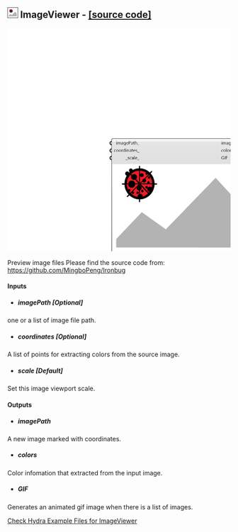 ## ![](../../images/icons/ImageViewer.png) ImageViewer - [[source code]](https://github.com/ladybug-tools/ladybug-legacy/tree/master/src/Ladybug_ImageViewer.py)

![](../../images/components/ImageViewer.png)

Preview image files  Please find the source code from: https://github.com/MingboPeng/Ironbug

#### Inputs
* ##### imagePath [Optional]
one or a list of image file path.
* ##### coordinates [Optional]
A list of points for extracting colors from the source image.
* ##### scale [Default]
Set this image viewport scale.

#### Outputs
* ##### imagePath
A new image marked with coordinates.
* ##### colors
Color infomation that extracted from the input image.
* ##### GIF
Generates an animated gif image when there is a list of images.


[Check Hydra Example Files for ImageViewer](https://hydrashare.github.io/hydra/index.html?keywords=Ladybug_ImageViewer)